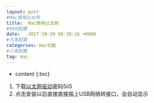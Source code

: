 ```yaml
---
layout: post
#Mac使用以太网
title:  Mac使用以太网
#时间配置
date:   2017-10-20 09:38:16 +0800
#大类配置
categories: mac功能
#小类配置
tag: mac
---
```


* content
{:toc}

1. 下载[以太网驱动](https://pan.baidu.com/s/1bp4MaWR)密码5ii5
2. 点击安装以后直接直接插上USB网络转接口，会自动显示